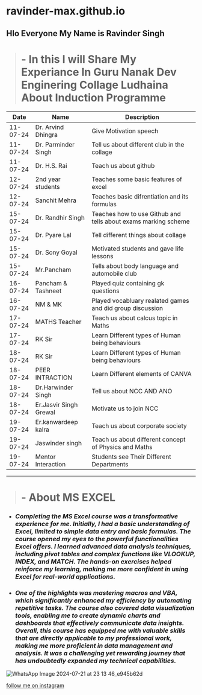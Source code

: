 # ravinder-max.github.io
##  Hlo Everyone My Name is Ravinder Singh

> # - **In this I will Share My Experiance In Guru Nanak Dev Enginering Collage Ludhaina About Induction Programme**

| Date | Name | Description |
| ---- | ---- | ----------- |
| 11-07-24 | Dr. Arvind Dhingra |Give Motivation speech |
|  11-07-24 | Dr. Parminder Singh | Tell us about different club in the collage        |
|  11-07-24 | Dr. H.S. Rai | Teach us about github             |
|  12-07-24 | 2nd year students |  Teaches some basic features of excel |
|  12-07-24 | Sanchit Mehra |  Teaches basic difrentiation and its formulas   |
|  15-07-24 | Dr. Randhir Singh |  Teaches how to use Github and tells about exams marking scheme  |
|  15-07-24 | Dr. Pyare Lal | Tell different things about collage            |
|  15-07-24 | Dr. Sony Goyal |  Motivated students and gave life lessons |
|  15-07-24 | Mr.Pancham | Tells about body language and automobile club  |
|  16-07-24 | Pancham & Tashneet | Played quiz containing gk questions |
|  16-07-24 | NM & MK | Played vocabluary realated games and did group discussion |
|17-07-24 | MATHS Teacher | Teach us about calcus topic in Maths |
|17-07-24 | RK Sir | Learn Different types of Human being behaviours |
|18-07-24 | RK Sir | Learn Different types of Human being behaviours |
|18-07-24| PEER INTRACTION | Learn Different elements of CANVA |
|18-07-24| Dr.Harwinder Singh | Tell us about NCC AND ANO |
|18-07-24| Er.Jasvir Singh Grewal | Motivate us to join NCC |
|19-07-24|Er.kanwardeep kalra| Teach us about corporate society |
|19-07-24|Jaswinder singh | Teach us about different concept of Physics and Maths|
|19-07-24|Mentor Interaction | Students see Their Different Departments|



_______

> # - **About MS EXCEL**


- ###  *Completing the MS Excel course was a transformative experience for me. Initially, I had a basic understanding of Excel, limited to simple data entry and basic formulas. The course opened my eyes to the powerful functionalities Excel offers. I learned advanced data analysis techniques, including pivot tables and complex functions like VLOOKUP, INDEX, and MATCH. The hands-on exercises helped reinforce my learning, making me more confident in using Excel for real-world applications.*

- ### *One of the highlights was mastering macros and VBA, which significantly enhanced my efficiency by automating repetitive tasks. The course also covered data visualization tools, enabling me to create dynamic charts and dashboards that effectively communicate data insights. Overall, this course has equipped me with valuable skills that are directly applicable to my professional work, making me more proficient in data management and analysis. It was a challenging yet rewarding journey that has undoubtedly expanded my technical capabilities.*


![WhatsApp Image 2024-07-21 at 23 13 46_e945b62d](https://github.com/user-attachments/assets/cffdbee2-cf70-4c21-a51d-6f75f1036c45)



[follow me on instagram](https://www.instagram.com/ravinder__sanghera?igsh=Z2VvajF2Z3E4MHNz )





































